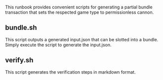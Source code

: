This runbook provides convenient scripts for generating a partial bundle transaction that sets the respected game type to permissionless cannon.

## bundle.sh

This script outputs a generated input.json that can be slotted into a bundle. Simply execute the script to generate the input.json.

## verify.sh

This script generates the verification steps in markdown format.
